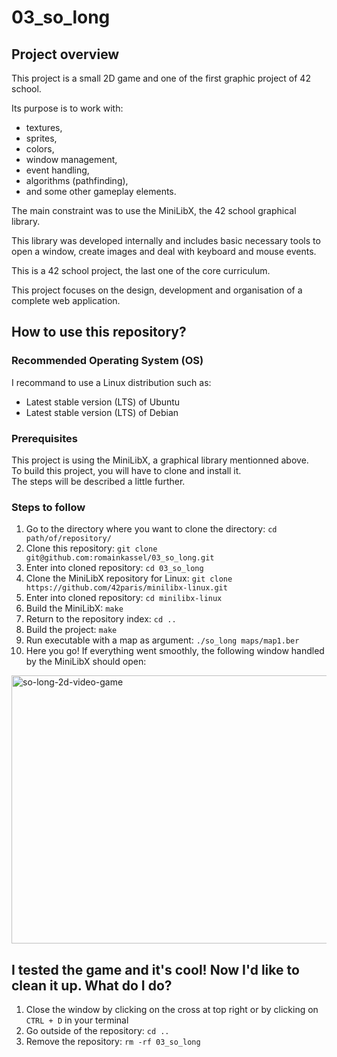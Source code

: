 # 03_so_long

## Project overview

This project is a small 2D game and one of the first graphic project of 42 school.

Its purpose is to work with:
- textures,
- sprites,
- colors,
- window management,
- event handling,
- algorithms (pathfinding),
- and some other gameplay elements.

The main constraint was to use the MiniLibX, the 42 school graphical library.

This library was developed internally and includes basic necessary tools to open a window, create images and deal with keyboard and mouse events.

This is a 42 school project, the last one of the core curriculum.

This project focuses on the design, development and organisation of a complete web application.

## How to use this repository?

### Recommended Operating System (OS)

I recommand to use a Linux distribution such as:

- Latest stable version (LTS) of Ubuntu
- Latest stable version (LTS) of Debian

### Prerequisites

This project is using the MiniLibX, a graphical library mentionned above.<br/>
To build this project, you will have to clone and install it.<br/>
The steps will be described a little further.

### Steps to follow

1. Go to the directory where you want to clone the directory: `cd path/of/repository/`
2. Clone this repository: `git clone git@github.com:romainkassel/03_so_long.git`
3. Enter into cloned repository: `cd 03_so_long`
4. Clone the MiniLibX repository for Linux: `git clone https://github.com/42paris/minilibx-linux.git`
5. Enter into cloned repository: `cd minilibx-linux`
6. Build the MiniLibX: `make`
7. Return to the repository index: `cd ..`
8. Build the project: `make`
9. Run executable with a map as argument: `./so_long maps/map1.ber`
10. Here you go! If everything went smoothly, the following window handled by the MiniLibX should open:

<img width="1046" height="429" alt="so-long-2d-video-game" src="https://github.com/user-attachments/assets/93cd784d-5a7d-49ca-b50a-8ec2fb1280f9" />

## I tested the game and it's cool! Now I'd like to clean it up. What do I do?

1. Close the window by clicking on the cross at top right or by clicking on `CTRL + D` in your terminal
4. Go outside of the repository: `cd ..`
5. Remove the repository: `rm -rf 03_so_long`
